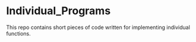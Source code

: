 # Individual_Programs
This repo contains short pieces of code written for implementing individual functions. 
